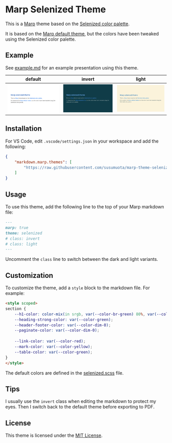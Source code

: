 # Marp Selenized Theme

This is a [Marp](https://marp.app/) theme based on the [Selenized color palette](https://github.com/jan-warchol/selenized).

It is based on the [Marp default theme](https://github.com/marp-team/marp-core/blob/main/themes/README.md#default), but the colors have been tweaked using the Selenized color palette.

## Example

See [example.md](example.md) for an example presentation using this theme.

| default | invert | light |
| --- | --- | --- |
| [<img width="400px" src="examples/example-default.png" />](examples/example-default.pdf) | [<img width="400px" src="examples/example-invert.png" />](examples/example-invert.pdf) | [<img width="400px" src="examples/example-light.png" />](examples/example-light.pdf) |

## Installation

For VS Code, edit `.vscode/settings.json` in your workspace and add the following:

```json
{
    "markdown.marp.themes": [
        "https://raw.githubusercontent.com/susumuota/marp-theme-selenized/refs/heads/main/selenized.scss"
    ]
}
```

## Usage

To use this theme, add the following line to the top of your Marp markdown file:

```markdown
---
marp: true
theme: selenized
# class: invert
# class: light
---
```

Uncomment the `class` line to switch between the dark and light variants.

## Customization

To customize the theme, add a `style` block to the markdown file. For example:

```html
<style scoped>
section {
    --h1-color: color-mix(in srgb, var(--color-br-green) 80%, var(--color-fg-1) 20%);
    --heading-strong-color: var(--color-green);
    --header-footer-color: var(--color-dim-0);
    --paginate-color: var(--color-dim-0);

    --link-color: var(--color-red);
    --mark-color: var(--color-yellow);
    --table-color: var(--color-green);
}
</style>
```

The default colors are defined in the [selenized.scss](selenized.scss) file.

## Tips

I usually use the `invert` class when editing the markdown to protect my eyes. Then I switch back to the default theme before exporting to PDF.

## License

This theme is licensed under the [MIT License](LICENSE).
